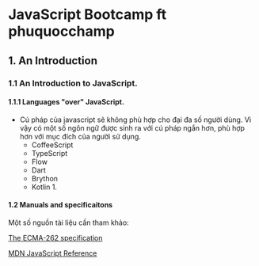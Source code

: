 # JavaScript Bootcamp ft phuquocchamp


## 1. An Introduction 

### 1.1 An Introduction to JavaScript.

#### 1.1.1 Languages "over" JavaScript.

- Cú pháp của javascript sẽ không phù hợp cho đại đa số người dùng. Vì vậy có một số ngôn ngữ được sinh ra với cú pháp ngắn hơn, phù hợp hơn với mục đích của người sử dụng.
  - CoffeeScript
  - TypeScript
  - Flow
  - Dart
  - Brython
  - Kotlin
    1.

#### 1.2 Manuals and specificaitons

Một số nguồn tài liệu cần tham khảo: 

[The ECMA-262 specification](https://www.ecma-international.org/wp-content/uploads/ECMA-262_14th_edition_june_2023.pdf "[The ECMA-262 specification](https://www.ecma-international.org/wp-content/uploads/ECMA-262_14th_edition_june_2023.pdf)")

[MDN JavaScript Reference](https://developer.mozilla.org/en-US/docs/Web/JavaScript/Reference#functions)
